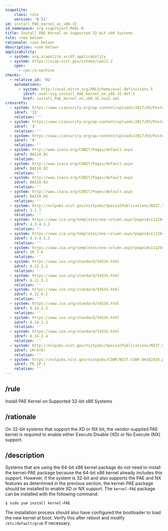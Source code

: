 ```yaml
---
scapolite:
    class: rule
    version: '0.51'
id: install_PAE_kernel_on_x86-32
id_namespace: org.ssgproject.RHEL-8
title: Install PAE Kernel on Supported 32-bit x86 Systems
rule: <see below>
rationale: <see below>
description: <see below>
applicability:
  - system: org.scapolite.xccdf.applicability
  - system: https://scap.nist.gov/schema/cpe/2.2
    cpes:
      - cpe:/a:machine
checks:
  - relative_id: '01'
    automations:
      - system: http://oval.mitre.org/XMLSchema/oval-definitions-5
        idref: oval:ssg-install_PAE_kernel_on_x86-32:def:1
        href: install_PAE_kernel_on_x86-32.oval.xml
crossrefs:
  - system: https://www.cisecurity.org/wp-content/uploads/2017/03/Poster_Winter2016_CSCs.pdf
    idref: '11'
    relation: ''
  - system: https://www.cisecurity.org/wp-content/uploads/2017/03/Poster_Winter2016_CSCs.pdf
    idref: '3'
    relation: ''
  - system: https://www.cisecurity.org/wp-content/uploads/2017/03/Poster_Winter2016_CSCs.pdf
    idref: '9'
    relation: ''
  - system: http://www.isaca.org/COBIT/Pages/default.aspx
    idref: BAI10.01
    relation: ''
  - system: http://www.isaca.org/COBIT/Pages/default.aspx
    idref: BAI10.02
    relation: ''
  - system: http://www.isaca.org/COBIT/Pages/default.aspx
    idref: BAI10.03
    relation: ''
  - system: http://www.isaca.org/COBIT/Pages/default.aspx
    idref: BAI10.05
    relation: ''
  - system: http://nvlpubs.nist.gov/nistpubs/SpecialPublications/NIST.SP.800-171.pdf
    idref: 3.1.7
    relation: ''
  - system: https://www.isa.org/templates/one-column.aspx?pageid=111294&productId=116731
    idref: 4.3.4.3.2
    relation: ''
  - system: https://www.isa.org/templates/one-column.aspx?pageid=111294&productId=116731
    idref: 4.3.4.3.3
    relation: ''
  - system: https://www.isa.org/templates/one-column.aspx?pageid=111294&productId=116785
    idref: SR 7.6
    relation: ''
  - system: https://www.iso.org/standard/54534.html
    idref: A.12.1.2
    relation: ''
  - system: https://www.iso.org/standard/54534.html
    idref: A.12.5.1
    relation: ''
  - system: https://www.iso.org/standard/54534.html
    idref: A.12.6.2
    relation: ''
  - system: https://www.iso.org/standard/54534.html
    idref: A.14.2.2
    relation: ''
  - system: https://www.iso.org/standard/54534.html
    idref: A.14.2.3
    relation: ''
  - system: https://www.iso.org/standard/54534.html
    idref: A.14.2.4
    relation: ''
  - system: http://nvlpubs.nist.gov/nistpubs/SpecialPublications/NIST.SP.800-53r4.pdf
    idref: CM-6(b)
    relation: ''
  - system: https://nvlpubs.nist.gov/nistpubs/CSWP/NIST.CSWP.04162018.pdf
    idref: PR.IP-1
    relation: ''
---
```



## /rule

Install PAE Kernel on Supported 32-bit x86 Systems

## /rationale

On
32-bit systems that support the XD or NX bit, the vendor-supplied PAE
kernel is required to enable either Execute Disable (XD) or No Execute
(NX) support.

## /description

Systems
that are using the 64-bit x86 kernel package do not need to install the
kernel-PAE package because the 64-bit x86 kernel already includes this
support. However, if the system is 32-bit and also supports the PAE and
NX features as determined in the previous section, the kernel-PAE
package should be installed to enable XD or NX support. The `kernel-PAE`
package can be installed with the following command:

``` 
$ sudo yum install kernel-PAE
```

The installation process should also have configured the bootloader to
load the new kernel at boot. Verify this after reboot and modify
`/etc/default/grub` if necessary.
